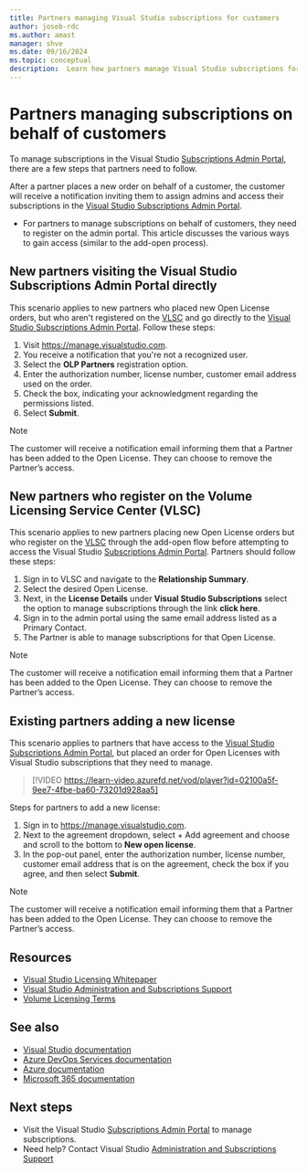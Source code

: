 ```yaml
---
title: Partners managing Visual Studio subscriptions for customers
author: joseb-rdc
ms.author: amast
manager: shve
ms.date: 09/16/2024
ms.topic: conceptual
description:  Learn how partners manage Visual Studio subscriptions for their customers.
---
```


# Partners managing subscriptions on behalf of customers

To manage subscriptions in the Visual Studio [Subscriptions Admin Portal](https://manage.visualstudio.com), there are a few steps that partners need to follow. 

After a partner places a new order on behalf of a customer, the customer will receive a notification inviting them to assign admins and access their subscriptions in the [Visual Studio Subscriptions Admin Portal](https://manage.visualstudio.com).
+ For partners to manage subscriptions on behalf of customers, they need to register on the admin portal. This article discusses the various ways to gain access  (similar to the add-open process).

## New partners visiting the Visual Studio Subscriptions Admin Portal directly

This scenario applies to new partners who placed new Open License orders, but who aren't registered on the [VLSC](https://www.microsoft.com/Licensing/servicecenter/default.aspx) and go directly to the [Visual Studio Subscriptions Admin Portal](https://manage.visualstudio.com). Follow these steps:
1. Visit <https://manage.visualstudio.com>.
1. You receive a notification that you're not a recognized user.
1. Select the **OLP Partners** registration option.
1. Enter the authorization number, license number, customer email address used on the order. 
1. Check the box, indicating your acknowledgment regarding the permissions listed.
1. Select **Submit**.

> [!NOTE]
> The customer will receive a notification email informing them that a Partner has been added to the Open License. They can choose to remove the Partner’s access.

## New partners who register on the Volume Licensing Service Center (VLSC)

This scenario applies to new partners placing new Open License orders but who register on the [VLSC](https://www.microsoft.com/Licensing/servicecenter/default.aspx) through the add-open flow before attempting to access the Visual Studio [Subscriptions Admin Portal](https://manage.visualstudio.com). Partners should follow these steps:
1. Sign in to VLSC and navigate to the **Relationship Summary**.
1. Select the desired Open License.
1. Next, in the **License Details** under **Visual Studio Subscriptions** select the option to manage subscriptions through the link **click here**.
1. Sign in to the admin portal using the same email address listed as a Primary Contact.
1. The Partner is able to manage subscriptions for that Open License.

> [!NOTE]
> The customer will receive a notification email informing them that a Partner has been added to the Open License. They can choose to remove the Partner’s access.

## Existing partners adding a new license

This scenario applies to partners that have access to the [Visual Studio Subscriptions Admin Portal](https://manage.visualstudio.com), but placed an order for Open Licenses with Visual Studio subscriptions that they need to manage. 

> [!VIDEO https://learn-video.azurefd.net/vod/player?id=02100a5f-9ee7-4fbe-ba60-73201d928aa5]

Steps for partners to add a new license:
1. Sign in to <https://manage.visualstudio.com>.
1. Next to the agreement dropdown, select + Add agreement and choose and scroll to the bottom to **New open license**.
1. In the pop-out panel, enter the authorization number, license number, customer email address that is on the agreement, check the box if you agree, and then select **Submit**.

> [!NOTE]
> The customer will receive a notification email informing them that a Partner has been added to the Open License. They can choose to remove the Partner’s access.

## Resources

+ [Visual Studio Licensing Whitepaper](https://aka.ms/vslicensing)
+ [Visual Studio Administration and Subscriptions Support](https://aka.ms/vsadminhelp)
+ [Volume Licensing Terms](https://www.microsoft.com/licensing/product-licensing/products.aspx)

## See also

+ [Visual Studio documentation](/visualstudio/)
+ [Azure DevOps Services documentation](/azure/devops/)
+ [Azure documentation](/azure/)
+ [Microsoft 365 documentation](/microsoft-365/)

## Next steps

+ Visit the Visual Studio [Subscriptions Admin Portal](https://manage.visualstudio.com) to manage subscriptions.
+ Need help? Contact Visual Studio [Administration and Subscriptions Support](https://visualstudio.microsoft.com/support/support-overview-vs)
